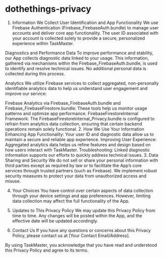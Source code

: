 # dothethings-privacy

1. Information We Collect
User Identification and App Functionality
We use Firebase Authentication (Firebase_FirebaseAuth.bundle) to manage user accounts and deliver core app functionality. The user ID associated with your account is collected solely to provide a secure, personalized experience within TaskMaster.

Diagnostics and Performance Data
To improve performance and stability, our App collects diagnostic data linked to your usage. This information, gathered via mechanisms within the Firebase_FirebaseAuth.bundle, is used to identify and resolve technical issues. No additional personal data is collected during this process.

Analytics
We utilize Firebase services to collect aggregated, non-personally identifiable analytics data to help us understand user engagement and improve our service:

Firebase Analytics via Firebase_FirebaseAuth.bundle and Firebase_FirebaseFirestore.bundle: These tools help us monitor usage patterns and optimize app performance.
FirebaseFirestoreInternal Framework: The FirebaseFirestoreInternal_Privacy.bundle is configured to refrain from analytics data collection, ensuring that certain backend operations remain solely functional.
2. How We Use Your Information
Enhancing App Functionality: Your user ID and diagnostic data allow us to maintain a secure and reliable app experience.
Improving User Experience: Aggregated analytics data helps us refine features and design based on how users interact with TaskMaster.
Troubleshooting: Linked diagnostic information supports our efforts to quickly address technical issues.
3. Data Sharing and Security
We do not sell or share your personal information with third parties except as required by law or to facilitate the App’s core services through trusted partners (such as Firebase). We implement robust security measures to protect your data from unauthorized access and misuse.

4. Your Choices
You have control over certain aspects of data collection through your device settings and app preferences. However, limiting data collection may affect the full functionality of the App.

5. Updates to This Privacy Policy
We may update this Privacy Policy from time to time. Any changes will be posted within the App, and the effective date will be updated accordingly.

6. Contact Us
If you have any questions or concerns about this Privacy Policy, please contact us at [Your Contact Email/Address].

By using TaskMaster, you acknowledge that you have read and understood this Privacy Policy and agree to its terms.
